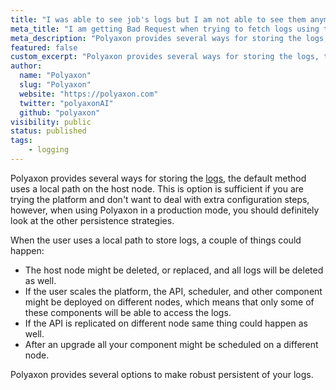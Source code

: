 ```yaml
---
title: "I was able to see job's logs but I am not able to see them anymore."
meta_title: "I am getting Bad Request when trying to fetch logs using the web UI or using the CLI - FAQ"
meta_description: "Polyaxon provides several ways for storing the logs, the default method uses a local path on the host node."
featured: false
custom_excerpt: "Polyaxon provides several ways for storing the logs, the default method uses a local path on the host node."
author:
  name: "Polyaxon"
  slug: "Polyaxon"
  website: "https://polyaxon.com"
  twitter: "polyaxonAI"
  github: "polyaxon"
visibility: public
status: published
tags:
    - logging
---
```


Polyaxon provides several ways for storing the [logs](/docs/setup/connections/artifacts/), the default method uses a local path on the host node. 
This is option is sufficient if you are trying the platform and don't want to deal with extra configuration steps, however, when using Polyaxon in a production mode, 
you should definitely look at the other persistence strategies.

When the user uses a local path to store logs, a couple of things could happen:
 * The host node might be deleted, or replaced, and all logs will be deleted as well.
 * If the user scales the platform, the API, scheduler, and other component might be deployed on different nodes, which means that only some of these components will be able to access the logs.
 * If the API is replicated on different node same thing could happen as well.
 * After an upgrade all your component might be scheduled on a different node.
 
Polyaxon provides several options to make robust persistent of your logs.   
